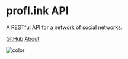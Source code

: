 # profl.ink API
A RESTful API for a network of social networks.

[GitHub](https://github.com/lowewenzel/proflink-api)
[About](?id=what-is-this-api)

![color](#1f1f1f)
